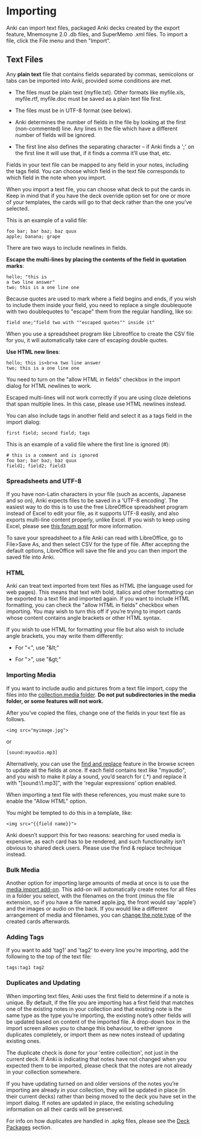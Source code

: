 # Importing

Anki can import text files, packaged Anki decks created by the export
feature, Mnemosyne 2.0 .db files, and SuperMemo .xml files. To import a
file, click the File menu and then "Import".

## Text Files

Any **plain text** file that contains fields separated by commas,
semicolons or tabs can be imported into Anki, provided some conditions
are met.

-   The files must be plain text (myfile.txt). Other formats like
    myfile.xls, myfile.rtf, myfile.doc must be saved as a plain text
    file first.

-   The files must be in UTF-8 format (see below).

-   Anki determines the number of fields in the file by looking at the
    first (non-commented) line. Any lines in the file which have a
    different number of fields will be ignored.

-   The first line also defines the separating character – if Anki finds
    a ';' on the first line it will use that, if it finds a comma it’ll
    use that, etc.

Fields in your text file can be mapped to any field in your notes,
including the tags field. You can choose which field in the text file
corresponds to which field in the note when you import.

When you import a text file, you can choose what deck to put the cards
in. Keep in mind that if you have the deck override option set for one
or more of your templates, the cards will go to that deck rather than
the one you’ve selected.

This is an example of a valid file:

    foo bar; bar baz; baz quux
    apple; banana; grape

There are two ways to include newlines in fields.

**Escape the multi-lines by placing the contents of the field in
quotation marks**:

    hello; "this is
    a two line answer"
    two; this is a one line one

Because quotes are used to mark where a field begins and ends, if you
wish to include them inside your field, you need to replace a single
doublequote with two doublequotes to "escape" them from the regular
handling, like so:

    field one;"field two with ""escaped quotes"" inside it"

When you use a spreadsheet program like Libreoffice to create the CSV
file for you, it will automatically take care of escaping double quotes.

**Use HTML new lines**:

    hello; this is<br>a two line answer
    two; this is a one line one

You need to turn on the "allow HTML in fields" checkbox in the import
dialog for HTML newlines to work.

Escaped multi-lines will not work correctly if you are using cloze
deletions that span multiple lines. In this case, please use HTML
newlines instead.

You can also include tags in another field and select it as a tags field
in the import dialog:

    first field; second field; tags

This is an example of a valid file where the first line is ignored (\#):

    # this is a comment and is ignored
    foo bar; bar baz; baz quux
    field1; field2; field3

### Spreadsheets and UTF-8

If you have non-Latin characters in your file (such as accents, Japanese
and so on), Anki expects files to be saved in a 'UTF-8 encoding'. The
easiest way to do this is to use the free LibreOffice spreadsheet
program instead of Excel to edit your file, as it supports UTF-8 easily,
and also exports multi-line content properly, unlike Excel. If you wish
to keep using Excel, please see [this forum
post](https://docs.google.com/document/d/12YE_FS6A9ANLTESJNtPP116ti4nNmCBghyoJBRtno_k/edit?usp=sharing)
for more information.

To save your spreadsheet to a file Anki can read with LibreOffice, go to
File&gt;Save As, and then select CSV for the type of file. After
accepting the default options, LibreOffice will save the file and you
can then import the saved file into Anki.

### HTML

Anki can treat text imported from text files as HTML (the language used
for web pages). This means that text with bold, italics and other
formatting can be exported to a text file and imported again. If you
want to include HTML formatting, you can check the "allow HTML in
fields" checkbox when importing. You may wish to turn this off if you’re
trying to import cards whose content contains angle brackets or other
HTML syntax.

If you wish to use HTML for formatting your file but also wish to
include angle brackets, you may write them differently:

-   For "&lt;", use "&amp;lt;"

-   For "&gt;", use "&amp;gt;"

### Importing Media

If you want to include audio and pictures from a text file import, copy
the files into the [collection.media folder](files.md). **Do not put
subdirectories in the media folder, or some features will not work.**

After you’ve copied the files, change one of the fields in your text
file as follows.

    <img src="myimage.jpg">

or

    [sound:myaudio.mp3]

Alternatively, you can use the [find and replace](browsing.md) feature
in the browse screen to update all the fields at once. If each field
contains text like "myaudio", and you wish to make it play a sound,
you’d search for (.\*) and replace it with "\[sound:\\1.mp3\]", with the
'regular expressions' option enabled.

When importing a text file with these references, you must make sure to
enable the "Allow HTML" option.

You might be tempted to do this in a template, like:

    <img src="{{field name}}">

Anki doesn’t support this for two reasons: searching for used media is
expensive, as each card has to be rendered, and such functionality isn’t
obvious to shared deck users. Please use the find & replace technique
instead.

### Bulk Media

Another option for importing large amounts of media at once is to use
the [media import add-on](https://ankiweb.net/shared/info/1531997860).
This add-on will automatically create notes for all files in a folder
you select, with the filenames on the front (minus the file extension,
so if you have a file named apple.jpg, the front would say 'apple') and
the images or audio on the back. If you would like a different
arrangement of media and filenames, you can [change the note
type](browsing.md) of the created cards afterwards.

### Adding Tags

If you want to add 'tag1' and 'tag2' to every line you’re importing, add
the following to the top of the text file:

    tags:tag1 tag2

### Duplicates and Updating

When importing text files, Anki uses the first field to determine if a
note is unique. By default, if the file you are importing has a first
field that matches one of the existing notes in your collection and that
existing note is the same type as the type you’re importing, the
existing note’s other fields will be updated based on content of the
imported file. A drop-down box in the import screen allows you to change
this behaviour, to either ignore duplicates completely, or import them
as new notes instead of updating existing ones.

The duplicate check is done for your 'entire collection', not just in
the current deck. If Anki is indicating that notes have not changed when
you expected them to be imported, please check that the notes are not
already in your collection somewhere.

If you have updating turned on and older versions of the notes you’re
importing are already in your collection, they will be updated in place
(in their current decks) rather than being moved to the deck you have
set in the import dialog. If notes are updated in place, the existing
scheduling information on all their cards will be preserved.

For info on how duplicates are handled in .apkg files, please see the
[Deck Packages](exporting.md#packaged-decks) section.

